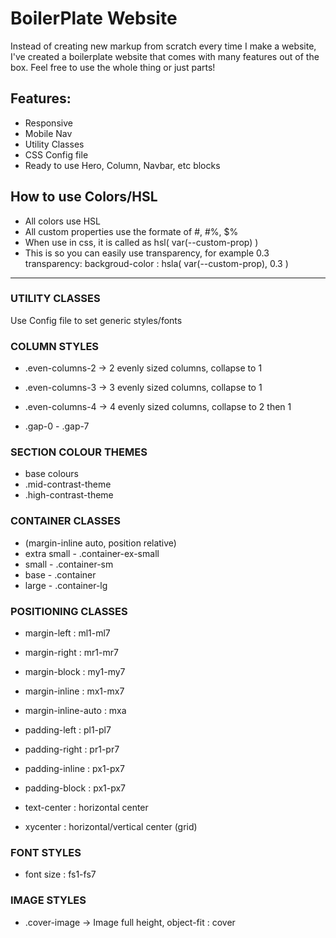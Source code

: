 # BoilerPlate Website
Instead of creating new markup from scratch every time I make a website, I've created a boilerplate website that comes with many features out of the box. Feel free to use the whole thing or just parts!

## Features:
- Responsive
- Mobile Nav
- Utility Classes
- CSS Config file
- Ready to use Hero, Column, Navbar, etc blocks



## How to use Colors/HSL
- All colors use HSL
- All custom properties use the formate of #, #%, $%
- When use in css, it is called as hsl( var(--custom-prop) )
- This is so you can easily use transparency, for example 0.3 transparency:
    backgroud-color : hsla( var(--custom-prop), 0.3 )

---

### UTILITY CLASSES
Use Config file to set generic styles/fonts


### COLUMN STYLES
- .even-columns-2 -> 2 evenly sized columns, collapse to 1 
- .even-columns-3 -> 3 evenly sized columns, collapse to 1 
- .even-columns-4 -> 4 evenly sized columns, collapse to 2 then 1

- .gap-0 - .gap-7 


### SECTION COLOUR THEMES
- base colours
- .mid-contrast-theme
- .high-contrast-theme


### CONTAINER CLASSES
- (margin-inline auto, position relative)
- extra small - .container-ex-small
- small - .container-sm
- base - .container
- large - .container-lg


### POSITIONING CLASSES
- margin-left : ml1-ml7
- margin-right : mr1-mr7
- margin-block : my1-my7
- margin-inline : mx1-mx7
- margin-inline-auto :  mxa

- padding-left : pl1-pl7
- padding-right : pr1-pr7
- padding-inline : px1-px7
- padding-block : px1-px7

- text-center : horizontal center
- xycenter : horizontal/vertical center (grid)


### FONT STYLES
- font size : fs1-fs7


### IMAGE STYLES
- .cover-image -> Image full height, object-fit : cover